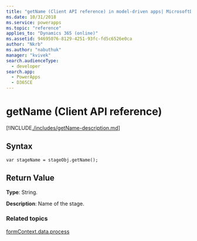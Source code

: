 ```yaml
---
title: "getName (Client API reference) in model-driven apps| MicrosoftDocs"
ms.date: 10/31/2018
ms.service: powerapps
ms.topic: "reference"
applies_to: "Dynamics 365 (online)"
ms.assetid: 94695076-8129-4251-93fc-fd5c6526e0ca
author: "Nkrb"
ms.author: "nabuthuk"
manager: "kvivek"
search.audienceType: 
  - developer
search.app: 
  - PowerApps
  - D365CE
---
```

# getName (Client API reference)



[!INCLUDE[./includes/getName-description.md](./includes/getName-description.md)]

## Syntax

`var stageName = stageObj.getName();`

## Return Value

**Type**: String. 

**Description**: Name of the stage.

### Related topics
 
[formContext.data.process](../../formContext-data-process.md)


